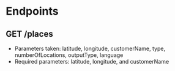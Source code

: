 # Endpoints
## GET /places
- Parameters taken: latitude, longitude, customerName, type, numberOfLocations, outputType, language
- Required parameters: latitude, longitude, and customerName
